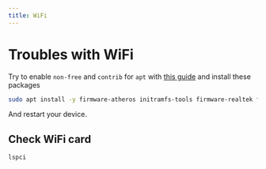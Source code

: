 ```yaml
---
title: WiFi
---
```


# Troubles with WiFi

Try to enable `non-free` and `contrib` for `apt` with [this guide](/os-server/linux/setup/sources-list) and install these packages

```sh
sudo apt install -y firmware-atheros initramfs-tools firmware-realtek firmware-iwlwifi
```

And restart your device.

## Check WiFi card

```sh
lspci
```
